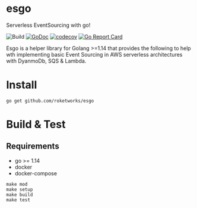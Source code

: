 # esgo
Serverless EventSourcing with go!

![Build](https://github.com/roketworks/esgo/workflows/Build/badge.svg)
[![GoDoc](https://godoc.org/github.com/roketworks/esgo?status.svg)](https://godoc.org/github.com/roketworks/esgo)
[![codecov](https://codecov.io/gh/roketworks/esgo/branch/master/graph/badge.svg)](https://codecov.io/gh/roketworks/esgo)
[![Go Report Card](https://goreportcard.com/badge/github.com/roketworks/esgo)](https://goreportcard.com/report/github.com/roketworks/esgo)

Esgo is a helper library for Golang >=1.14 that provides the following to help wth implementing basic Event Sourcing in 
AWS serverless architectures with DyanmoDb, SQS & Lambda.

# Install 
`go get github.com/roketworks/esgo`

# Build & Test

## Requirements
* go >= 1.14
* docker
* docker-compose

```shell script
make mod
make setup
make build 
make test
```